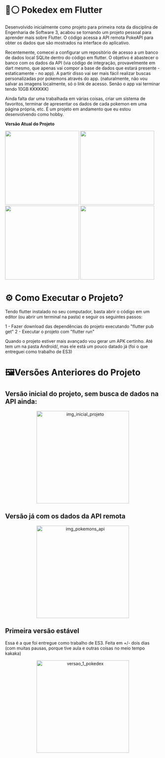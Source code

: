# 🔴⚪ Pokedex em Flutter
Desenvolvido inicialmente como projeto para primeira nota da disciplina de Engenharia de Software 3, acabou se tornando um projeto pessoal para aprender mais sobre Flutter. O código acessa a API remota PokeAPI para obter os dados que são mostrados na interface do aplicativo. 

Recentemente, comecei a configurar um repositório de acesso a um banco de dados local SQLite dentro do código em flutter. O objetivo é abastecer o banco com os dados da API (via código de integração, provavelmente em dart mesmo, que apenas vai compor a base de dados que estará presente - estaticamente - no app). A partir disso vai ser mais fácil realizar buscas personalizadas por pokemons através do app. (naturalmente, não vou salvar as imagens localmente, só o link de acesso. Senão o app vai terminar tendo 10GB KKKKKK)

Ainda falta dar uma trabalhada em várias coisas, criar um sistema de favoritos, terminar de apresentar os dados de cada pokemon em uma página própria, etc. É um projeto em andamento que eu estou desenvolvendo como hobby.

<strong>Versão Atual do Projeto </strong>
<p margin=auto>
<img src="https://github.com/user-attachments/assets/7f07972c-ed8a-4a2f-bfc0-65c5bfb59788" width=240>
<img src="https://github.com/user-attachments/assets/50c255eb-835a-4f6a-b706-737b7e3a8a98" width=240>
<img src="https://github.com/user-attachments/assets/d34edd56-daef-4f89-9021-4d31b0545795" width=240>
<img src="https://github.com/user-attachments/assets/64b62141-6398-4250-afb4-9713083557ca" width=240>
</p>

# ⚙️ Como Executar o Projeto?

Tendo flutter instalado no seu computador, basta abrir o código em um editor (ou abrir um terminal na pasta) e seguir os seguintes passos:

1 - Fazer download das dependências do projeto executando "flutter pub get"
2 - Executar o projeto com "flutter run"

Quando o projeto estiver mais avançado vou gerar um APK certinho. Até tem um na pasta Android/, mas ele está um pouco datado já (foi o que entreguei como trabalho de ES3)

# 🖼️Versões Anteriores do Projeto

<h2><Strong>Versão inicial do projeto, sem busca de dados na API ainda: </Strong></h2>
<p align="center">
  <img src="https://github.com/user-attachments/assets/8e56d996-f22c-458b-9870-9e82cefb1cef" width="300" alt="img_inicial_projeto">
</p>

<h2><Strong>Versão já com os dados da API remota</Strong></h2>
<p align="center">
  <img src="https://github.com/user-attachments/assets/5a742dd3-9cc0-4efe-b2dc-9a8cadae91ac" width="300" alt="img_pokemons_api">
</p>

<h2><Strong>Primeira versão estável</Strong></h2>
<p>Essa é a que foi entregue como trabalho de ES3. Feita em +/- dois dias (com muitas pausas, porque tive aula e outras coisas no meio tempo kakaka)</p>
<p align="center">
  <img src="https://github.com/user-attachments/assets/537ba8fa-2459-4c36-87d6-63ec23442735" width="300" alt="versao_1_pokedex">
</p>
